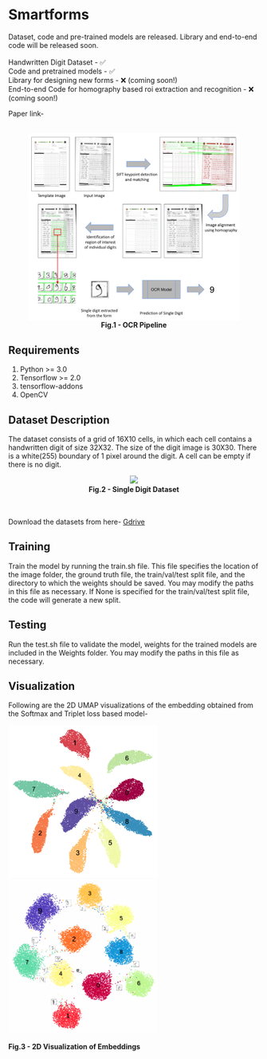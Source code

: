 # Smartforms #
Dataset, code and pre-trained models are released. Library and end-to-end code will be released soon.
</br></br>
Handwritten Digit Dataset - ✅ </br>
Code and pretrained models - ✅ </br>
Library for designing new forms - ❌ (coming soon!) </br>
End-to-end Code for homography based roi extraction and recognition - ❌ (coming soon!)  </br>

Paper link- 

<figure>
   &nbsp;&nbsp;&nbsp;&nbsp;&nbsp;&nbsp;<img align=top src="https://github.com/Smartforms2022/Smartforms/blob/main/End-to-end/updated_fig1.png" width=500 /> </center>
<figcaption align = "center"><b>Fig.1 - OCR Pipeline</b></figcaption>
</figure>



## Requirements ##
1. Python >= 3.0
2. Tensorflow >= 2.0
3. tensorflow-addons
4. OpenCV

## Dataset Description ##
The dataset consists of a grid of 16X10 cells, in which each cell contains a handwritten digit of size 32X32. The size of the digit image is 30X30. There is a white(255) boundary of 1 pixel around the digit. A cell can be empty if there is no digit. 

<figure class="image">
  <center><img src="https://github.com/pantDevesh/Smartforms/blob/main/Sample/661.png"  /> </center>
<figcaption align = "center"><b>Fig.2 - Single Digit Dataset</b></figcaption>
</figure>
</br></br>
Download the datasets from here- <a href="https://drive.google.com/file/d/1fX4LIAZlF645cSXxQPkJufSZUbbR_6s0/view?usp=sharing" target="_blank">Gdrive</a>

## Training ##
Train the model by running the train.sh file. This file specifies the location of the image folder, the ground truth file, the train/val/test split file, and the directory to which the weights should be saved. You may modify the paths in this file as necessary. If None is specified for the train/val/test split file, the code will generate a new split.

## Testing ##
Run the test.sh file to validate the model, weights for the trained models are included in the Weights folder. You may modify the paths in this file as necessary.

## Visualization ##
Following are the 2D UMAP visualizations of the embedding obtained from the Softmax and Triplet loss based model-
<p float="left">
  <img src="https://github.com/Smartforms2022/Smartforms/blob/main/Single_Digit_Recognition/Sample/form2_cnn_umap.png" width="300"/>
&nbsp;&nbsp;&nbsp;&nbsp;&nbsp;&nbsp;&nbsp;                     
  <img src="https://github.com/Smartforms2022/Smartforms/blob/main/Single_Digit_Recognition/Sample/form2_triplet_umap.png" width="300" />
  <figcaption ><b>Fig.3 - 2D Visualization of Embeddings</b></figcaption>
</p>
